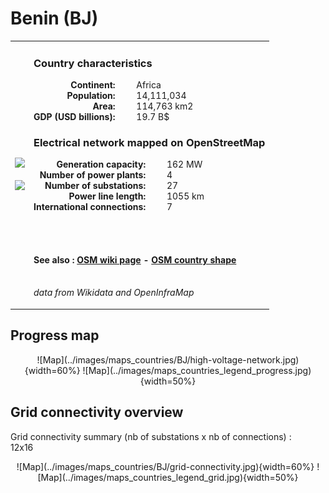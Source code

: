 # Benin (BJ)

<table width="90%">
<tr>
<td>
<img src="http://commons.wikimedia.org/wiki/Special:FilePath/Flag%20of%20Benin.svg" width="250">
<br><br>
<img src="http://commons.wikimedia.org/wiki/Special:FilePath/Benin%20%28orthographic%20projection%20with%20inset%29.svg" width="250"></td>
<td>
<h3>Country characteristics</h3>
<div style="display: inline-block;text-align:right;margin-right:30px;font-weight: bold;">
Continent:<br>Population:<br>Area:<br>GDP (USD billions):
</div>
<div style="display: inline-block;">
Africa<br>14,111,034<br>114,763 km2<br>19.7 B$
</div>
<h3>Electrical network mapped on OpenStreetMap</h3>
<div style="display: inline-block;text-align:right;margin-right:30px;font-weight: bold;">Generation capacity:<br>
Number of power plants:<br>
Number of substations:<br>
Power line length:<br>
International connections:<br>
</div>
<div style="display: inline-block;">162 MW<br>
4<br>
27<br>
1055 km<br>
7<br>
</div>

<br><br><h4>See also :
<a href="https://wiki.openstreetmap.org/wiki/Power_networks/Benin" target="_blank">OSM wiki page</a> -
<a href="https://openstreetmap.org/relation/192784" target="_blank">OSM country shape</a>
</h4>

<br><i>data from Wikidata and OpenInfraMap</i>
</td>
</tr>
</table>


## Progress map

<center>![Map](../images/maps_countries/BJ/high-voltage-network.jpg){width=60%}
![Map](../images/maps_countries_legend_progress.jpg){width=50%}</center>



## Grid connectivity overview

Grid connectivity summary (nb of substations x nb of connections) :<br>12x16

<center>![Map](../images/maps_countries/BJ/grid-connectivity.jpg){width=60%}
![Map](../images/maps_countries_legend_grid.jpg){width=50%}</center>

